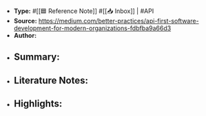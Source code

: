 - **Type:** #[[🟦 Reference Note]] #[[📥 Inbox]] | #API
- **Source:** https://medium.com/better-practices/api-first-software-development-for-modern-organizations-fdbfba9a66d3
- **Author:** 
- **Summary:**
    - 
- **Literature Notes:**
    - 
- **Highlights:**
    - 
